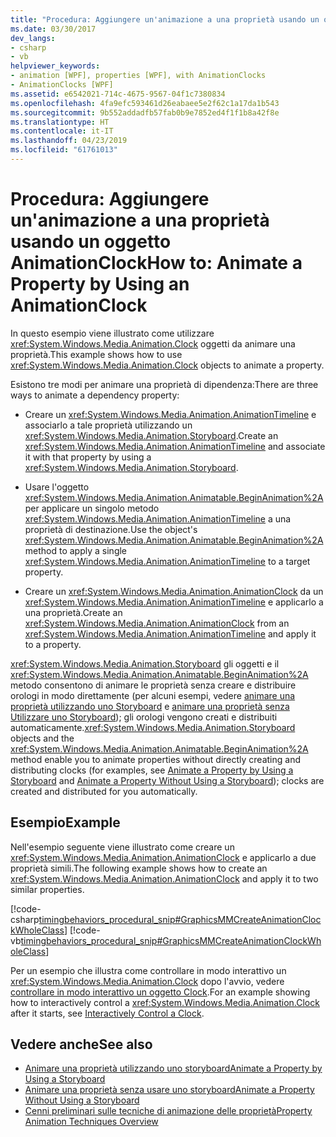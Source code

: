 ```yaml
---
title: "Procedura: Aggiungere un'animazione a una proprietà usando un oggetto AnimationClock"
ms.date: 03/30/2017
dev_langs:
- csharp
- vb
helpviewer_keywords:
- animation [WPF], properties [WPF], with AnimationClocks
- AnimationClocks [WPF]
ms.assetid: e6542021-714c-4675-9567-04f1c7380834
ms.openlocfilehash: 4fa9efc593461d26eabaee5e2f62c1a17da1b543
ms.sourcegitcommit: 9b552addadfb57fab0b9e7852ed4f1f1b8a42f8e
ms.translationtype: HT
ms.contentlocale: it-IT
ms.lasthandoff: 04/23/2019
ms.locfileid: "61761013"
---
```

# <a name="how-to-animate-a-property-by-using-an-animationclock"></a><span data-ttu-id="3c4b0-102">Procedura: Aggiungere un'animazione a una proprietà usando un oggetto AnimationClock</span><span class="sxs-lookup"><span data-stu-id="3c4b0-102">How to: Animate a Property by Using an AnimationClock</span></span>
<span data-ttu-id="3c4b0-103">In questo esempio viene illustrato come utilizzare <xref:System.Windows.Media.Animation.Clock> oggetti da animare una proprietà.</span><span class="sxs-lookup"><span data-stu-id="3c4b0-103">This example shows how to use <xref:System.Windows.Media.Animation.Clock> objects to animate a property.</span></span>  
  
 <span data-ttu-id="3c4b0-104">Esistono tre modi per animare una proprietà di dipendenza:</span><span class="sxs-lookup"><span data-stu-id="3c4b0-104">There are three ways to animate a dependency property:</span></span>  
  
- <span data-ttu-id="3c4b0-105">Creare un <xref:System.Windows.Media.Animation.AnimationTimeline> e associarlo a tale proprietà utilizzando un <xref:System.Windows.Media.Animation.Storyboard>.</span><span class="sxs-lookup"><span data-stu-id="3c4b0-105">Create an <xref:System.Windows.Media.Animation.AnimationTimeline> and associate it with that property by using a <xref:System.Windows.Media.Animation.Storyboard>.</span></span>  
  
- <span data-ttu-id="3c4b0-106">Usare l'oggetto <xref:System.Windows.Media.Animation.Animatable.BeginAnimation%2A> per applicare un singolo metodo <xref:System.Windows.Media.Animation.AnimationTimeline> a una proprietà di destinazione.</span><span class="sxs-lookup"><span data-stu-id="3c4b0-106">Use the object's <xref:System.Windows.Media.Animation.Animatable.BeginAnimation%2A> method to apply a single <xref:System.Windows.Media.Animation.AnimationTimeline> to a target property.</span></span>  
  
- <span data-ttu-id="3c4b0-107">Creare un <xref:System.Windows.Media.Animation.AnimationClock> da un <xref:System.Windows.Media.Animation.AnimationTimeline> e applicarlo a una proprietà.</span><span class="sxs-lookup"><span data-stu-id="3c4b0-107">Create an <xref:System.Windows.Media.Animation.AnimationClock> from an <xref:System.Windows.Media.Animation.AnimationTimeline> and apply it to a property.</span></span>  
  
 <span data-ttu-id="3c4b0-108"><xref:System.Windows.Media.Animation.Storyboard> gli oggetti e il <xref:System.Windows.Media.Animation.Animatable.BeginAnimation%2A> metodo consentono di animare le proprietà senza creare e distribuire orologi in modo direttamente (per alcuni esempi, vedere [animare una proprietà utilizzando uno Storyboard](how-to-animate-a-property-by-using-a-storyboard.md) e [animare una proprietà senza Utilizzare uno Storyboard](how-to-animate-a-property-without-using-a-storyboard.md)); gli orologi vengono creati e distribuiti automaticamente.</span><span class="sxs-lookup"><span data-stu-id="3c4b0-108"><xref:System.Windows.Media.Animation.Storyboard> objects and the <xref:System.Windows.Media.Animation.Animatable.BeginAnimation%2A> method enable you to animate properties without directly creating and distributing clocks (for examples, see [Animate a Property by Using a Storyboard](how-to-animate-a-property-by-using-a-storyboard.md) and [Animate a Property Without Using a Storyboard](how-to-animate-a-property-without-using-a-storyboard.md)); clocks are created and distributed for you automatically.</span></span>  
  
## <a name="example"></a><span data-ttu-id="3c4b0-109">Esempio</span><span class="sxs-lookup"><span data-stu-id="3c4b0-109">Example</span></span>  
 <span data-ttu-id="3c4b0-110">Nell'esempio seguente viene illustrato come creare un <xref:System.Windows.Media.Animation.AnimationClock> e applicarlo a due proprietà simili.</span><span class="sxs-lookup"><span data-stu-id="3c4b0-110">The following example shows how to create an <xref:System.Windows.Media.Animation.AnimationClock> and apply it to two similar properties.</span></span>  
  
 [!code-csharp[timingbehaviors_procedural_snip#GraphicsMMCreateAnimationClockWholeClass](~/samples/snippets/csharp/VS_Snippets_Wpf/timingbehaviors_procedural_snip/CSharp/AnimationClockExample.cs#graphicsmmcreateanimationclockwholeclass)]
 [!code-vb[timingbehaviors_procedural_snip#GraphicsMMCreateAnimationClockWholeClass](~/samples/snippets/visualbasic/VS_Snippets_Wpf/timingbehaviors_procedural_snip/visualbasic/animationclockexample.vb#graphicsmmcreateanimationclockwholeclass)]  
  
 <span data-ttu-id="3c4b0-111">Per un esempio che illustra come controllare in modo interattivo un <xref:System.Windows.Media.Animation.Clock> dopo l'avvio, vedere [controllare in modo interattivo un oggetto Clock](how-to-interactively-control-a-clock.md).</span><span class="sxs-lookup"><span data-stu-id="3c4b0-111">For an example showing how to interactively control a <xref:System.Windows.Media.Animation.Clock> after it starts, see [Interactively Control a Clock](how-to-interactively-control-a-clock.md).</span></span>  
  
## <a name="see-also"></a><span data-ttu-id="3c4b0-112">Vedere anche</span><span class="sxs-lookup"><span data-stu-id="3c4b0-112">See also</span></span>

- [<span data-ttu-id="3c4b0-113">Animare una proprietà utilizzando uno storyboard</span><span class="sxs-lookup"><span data-stu-id="3c4b0-113">Animate a Property by Using a Storyboard</span></span>](how-to-animate-a-property-by-using-a-storyboard.md)
- [<span data-ttu-id="3c4b0-114">Animare una proprietà senza usare uno storyboard</span><span class="sxs-lookup"><span data-stu-id="3c4b0-114">Animate a Property Without Using a Storyboard</span></span>](how-to-animate-a-property-without-using-a-storyboard.md)
- [<span data-ttu-id="3c4b0-115">Cenni preliminari sulle tecniche di animazione delle proprietà</span><span class="sxs-lookup"><span data-stu-id="3c4b0-115">Property Animation Techniques Overview</span></span>](property-animation-techniques-overview.md)
